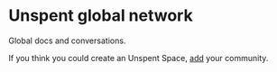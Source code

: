 # Unspent global network
Global docs and conversations.

If you think you could create an Unspent Space, [add](https://github.com/unspentspace/global/issues/new?assignees=&labels=community&projects=&template=add-community.md&title=New+Community) your community.
